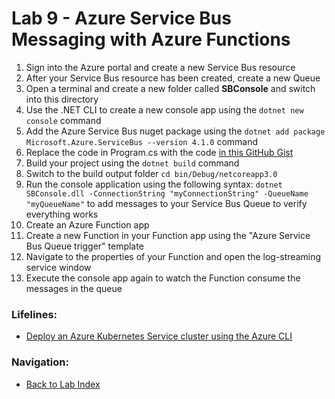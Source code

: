 # Lab 9 - Azure Service Bus Messaging with Azure Functions

1. Sign into the Azure portal and create a new Service Bus resource
2. After your Service Bus resource has been created, create a new Queue
3. Open a terminal and create a new folder called **SBConsole** and switch into this directory
4. Use the .NET CLI to create a new console app using the `dotnet new console` command
5. Add the Azure Service Bus nuget package using the `dotnet add package Microsoft.Azure.ServiceBus --version 4.1.0` command
6. Replace the code in Program.cs with the code [in this GitHub Gist](https://gist.github.com/mikepfeiffer/1d1d04f014b9929be7fcbc3382bb78a1)
6. Build your project using the `dotnet build` command
7. Switch to the build output folder `cd bin/Debug/netcoreapp3.0`
8. Run the console application using the following syntax: `dotnet SBConsole.dll -ConnectionString "myConnectionString" -QueueName "myQueueName"` to add messages to your Service Bus Queue to verify everything works
9. Create an Azure Function app
10. Create a new Function in your Function app using the "Azure Service Bus Queue trigger" template
11. Navigate to the properties of your Function and open the log-streaming service window
12. Execute the console app again to watch the Function consume the messages in the queue


### Lifelines:

* [Deploy an Azure Kubernetes Service cluster using the Azure CLI](https://docs.microsoft.com/en-us/azure/aks/kubernetes-walkthrough)


### Navigation:

* [Back to Lab Index](https://github.com/mikepfeiffer/az-dev-workshop)